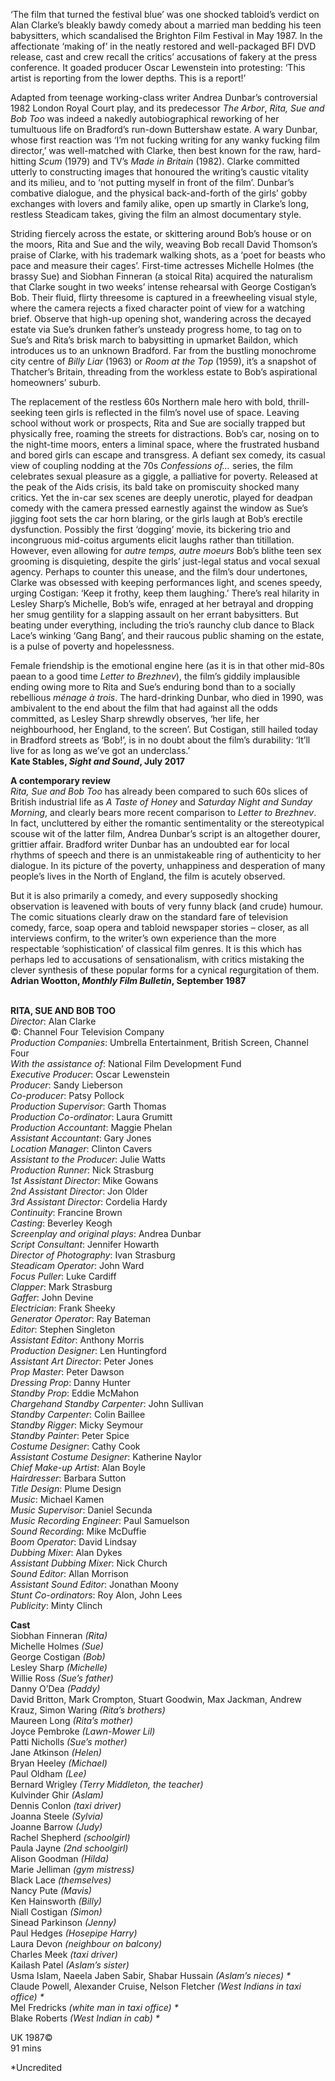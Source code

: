 

‘The film that turned the festival blue’ was one shocked tabloid’s verdict on Alan Clarke’s bleakly bawdy comedy about a married man bedding his teen babysitters, which scandalised the Brighton Film Festival in May 1987. In the affectionate ‘making of’ in the neatly restored and well-packaged BFI DVD release, cast and crew recall the critics’ accusations of fakery at the press conference. It goaded producer Oscar Lewenstein into protesting: ‘This artist is reporting from the lower depths. This is a report!’

Adapted from teenage working-class writer Andrea Dunbar’s controversial 1982 London Royal Court play, and its predecessor _The Arbor_, _Rita, Sue and Bob Too_ was indeed a nakedly autobiographical reworking of her tumultuous life on Bradford’s run-down Buttershaw estate. A wary Dunbar, whose first reaction was ‘I’m not fucking writing for any wanky fucking film director,’ was well-matched with Clarke, then best known for the raw, hard-hitting _Scum_ (1979) and TV’s _Made in Britain_ (1982). Clarke committed utterly to constructing images that honoured the writing’s caustic vitality and its milieu, and to ‘not putting myself in front of the film’. Dunbar’s combative dialogue, and the physical back-and-forth of the girls’ gobby exchanges with lovers and family alike, open up smartly in Clarke’s long, restless Steadicam takes, giving the film an almost documentary style.

Striding fiercely across the estate, or skittering around Bob’s house or on the moors, Rita and Sue and the wily, weaving Bob recall David Thomson’s praise of Clarke, with his trademark walking shots, as a ‘poet for beasts who pace and measure their cages’. First-time actresses Michelle Holmes (the brassy Sue) and Siobhan Finneran (a stoical Rita) acquired the naturalism that Clarke sought in two weeks’ intense rehearsal with George Costigan’s Bob. Their fluid, flirty threesome is captured in a freewheeling visual style, where the camera rejects a fixed character point of view for a watching brief. Observe that high-up opening shot, wandering across the decayed estate via Sue’s drunken father’s unsteady progress home, to tag on to Sue’s and Rita’s brisk march to babysitting in upmarket Baildon, which introduces us to an unknown Bradford. Far from the bustling monochrome city centre of _Billy Liar_ (1963) or _Room at the Top_ (1959), it’s a snapshot of Thatcher’s Britain, threading from the workless estate to Bob’s aspirational homeowners’ suburb.

The replacement of the restless 60s Northern male hero with bold, thrill-seeking teen girls is reflected in the film’s novel use of space. Leaving school without work or prospects, Rita and Sue are socially trapped but physically free, roaming the streets for distractions. Bob’s car, nosing on to the night-time moors, enters a liminal space, where the frustrated husband and bored girls can escape and transgress. A defiant sex comedy, its casual view of coupling nodding at the 70s _Confessions of…_ series, the film celebrates sexual pleasure as a giggle, a palliative for poverty. Released at the peak of the Aids crisis, its bald take on promiscuity shocked many critics. Yet the in-car sex scenes are deeply unerotic, played for deadpan comedy with the camera pressed earnestly against the window as Sue’s jigging foot sets the car horn blaring, or the girls laugh at Bob’s erectile dysfunction. Possibly the first ‘dogging’ movie, its bickering trio and incongruous mid-coitus arguments elicit laughs rather than titillation. However, even allowing for _autre temps, autre moeurs_ Bob’s blithe teen sex grooming is disquieting, despite the girls’ just-legal status and vocal sexual agency. Perhaps to counter this unease, and the film’s dour undertones, Clarke was obsessed with keeping performances light, and scenes speedy, urging Costigan: ‘Keep it frothy, keep them laughing.’ There’s real hilarity in Lesley Sharp’s Michelle, Bob’s wife, enraged at her betrayal and dropping her smug gentility for a slapping assault on her errant babysitters. But beating under everything, including the trio’s raunchy club dance to Black Lace’s winking ‘Gang Bang’, and their raucous public shaming on the estate, is a pulse of poverty and hopelessness.

Female friendship is the emotional engine here (as it is in that other mid-80s paean to a good time _Letter to Brezhnev_), the film’s giddily implausible ending owing more to Rita and Sue’s enduring bond than to a socially rebellious _ménage à trois_. The hard-drinking Dunbar, who died in 1990, was ambivalent to the end about the film that had against all the odds committed, as Lesley Sharp shrewdly observes, ‘her life, her neighbourhood, her England, to the screen’. But Costigan, still hailed today in Bradford streets as ‘Bob!’, is in no doubt about the film’s durability: ‘It’ll live for as long as we’ve got an underclass.’  
**Kate Stables, _Sight and Sound_, July 2017**

**A contemporary review**  
_Rita, Sue and Bob Too_ has already been compared to such 60s slices of British industrial life as _A Taste of Honey_ and _Saturday Night and Sunday Morning_, and clearly bears more recent comparison to _Letter to Brezhnev_.  In fact, uncluttered by either the romantic sentimentality or the stereotypical scouse wit of the latter film, Andrea Dunbar’s script is an altogether dourer, grittier affair. Bradford writer Dunbar has an undoubted ear for local rhythms of speech and there is an unmistakeable ring of authenticity to her dialogue. In its picture of the poverty, unhappiness and desperation of many people’s lives in the North of England, the film is acutely observed.

But it is also primarily a comedy, and every supposedly shocking observation is leavened with bouts of very funny black (and crude) humour. The comic situations clearly draw on the standard fare of television comedy, farce, soap opera and tabloid newspaper stories – closer, as all interviews confirm, to the writer’s own experience than the more respectable ‘sophistication’ of classical film genres. It is this which has perhaps led to accusations of sensationalism, with critics mistaking the clever synthesis of these popular forms for a cynical regurgitation of them.  
**Adrian Wootton, _Monthly Film Bulletin_, September 1987**
<br><br>

**RITA, SUE AND BOB TOO**  
_Director_: Alan Clarke  
©: Channel Four Television Company  
_Production Companies_: Umbrella Entertainment, British Screen, Channel Four  
_With the assistance of_:  National Film Development Fund  
_Executive Producer_: Oscar Lewenstein  
_Producer_: Sandy Lieberson  
_Co-producer_: Patsy Pollock  
_Production Supervisor_: Garth Thomas  
_Production Co-ordinator_: Laura Grumitt  
_Production Accountant_: Maggie Phelan  
_Assistant Accountant_: Gary Jones  
_Location Manager_: Clinton Cavers  
_Assistant to the Producer_: Julie Watts  
_Production Runner_: Nick Strasburg  
_1st Assistant Director_: Mike Gowans  
_2nd Assistant Director_: Jon Older  
_3rd Assistant Director_: Cordelia Hardy  
_Continuity_: Francine Brown  
_Casting_: Beverley Keogh  
_Screenplay and original plays_: Andrea Dunbar  
_Script Consultant_: Jennifer Howarth  
_Director of Photography_: Ivan Strasburg  
_Steadicam Operator_: John Ward  
_Focus Puller_: Luke Cardiff  
_Clapper_: Mark Strasburg  
_Gaffer_: John Devine  
_Electrician_: Frank Sheeky  
_Generator Operator_: Ray Bateman  
_Editor_: Stephen Singleton  
_Assistant Editor_: Anthony Morris  
_Production Designer_: Len Huntingford  
_Assistant Art Director_: Peter Jones  
_Prop Master_: Peter Dawson  
_Dressing Prop_: Danny Hunter  
_Standby Prop_: Eddie McMahon  
_Chargehand Standby Carpenter_: John Sullivan  
_Standby Carpenter_: Colin Baillee  
_Standby Rigger_: Micky Seymour  
_Standby Painter_: Peter Spice  
_Costume Designer_: Cathy Cook  
_Assistant Costume Designer_: Katherine Naylor  
_Chief Make-up Artist_: Alan Boyle  
_Hairdresser_: Barbara Sutton  
_Title Design_: Plume Design  
_Music_: Michael Kamen  
_Music Supervisor_: Daniel Secunda  
_Music Recording Engineer_: Paul Samuelson  
_Sound Recording_: Mike McDuffie  
_Boom Operator_: David Lindsay  
_Dubbing Mixer_: Alan Dykes  
_Assistant Dubbing Mixer_: Nick Church  
_Sound Editor_: Allan Morrison  
_Assistant Sound Editor_: Jonathan Moony  
_Stunt Co-ordinators_: Roy Alon, John Lees  
_Publicity_: Minty Clinch

**Cast**  
Siobhan Finneran _(Rita)_  
Michelle Holmes _(Sue)_  
George Costigan _(Bob)_  
Lesley Sharp _(Michelle)_  
Willie Ross _(Sue’s father)_  
Danny O’Dea _(Paddy)_  
David Britton, Mark Crompton, Stuart Goodwin,  Max Jackman, Andrew Krauz, Simon Waring _(Rita’s brothers)_  
Maureen Long _(Rita’s mother)_  
Joyce Pembroke _(Lawn-Mower Lil)_  
Patti Nicholls _(Sue’s mother)_  
Jane Atkinson _(Helen)_  
Bryan Heeley _(Michael)_  
Paul Oldham _(Lee)_  
Bernard Wrigley _(Terry Middleton, the teacher)_  
Kulvinder Ghir _(Aslam)_  
Dennis Conlon _(taxi driver)_  
Joanna Steele _(Sylvia)_  
Joanne Barrow _(Judy)_  
Rachel Shepherd _(schoolgirl)_  
Paula Jayne _(2nd schoolgirl)_  
Alison Goodman _(Hilda)_  
Marie Jelliman _(gym mistress)_  
Black Lace _(themselves)_  
Nancy Pute _(Mavis)_  
Ken Hainsworth _(Billy)_  
Niall Costigan _(Simon)_  
Sinead Parkinson _(Jenny)_  
Paul Hedges _(Hosepipe Harry)_  
Laura Devon _(neighbour on balcony)_  
Charles Meek _(taxi driver)_  
Kailash Patel _(Aslam’s sister)_  
Usma Islam, Naeela Jaben Sabir, Shabar Hussain _(Aslam’s nieces) *_  
Claude Powell, Alexander Cruise, Nelson Fletcher _(West Indians in taxi office) *_  
Mel Fredricks _(white man in taxi office) *_  
Blake Roberts _(West Indian in cab) *_

UK 1987©  
91 mins

*Uncredited<br>
<br>
<!--stackedit_data:
eyJoaXN0b3J5IjpbLTk5OTIzMDEwNl19
-->